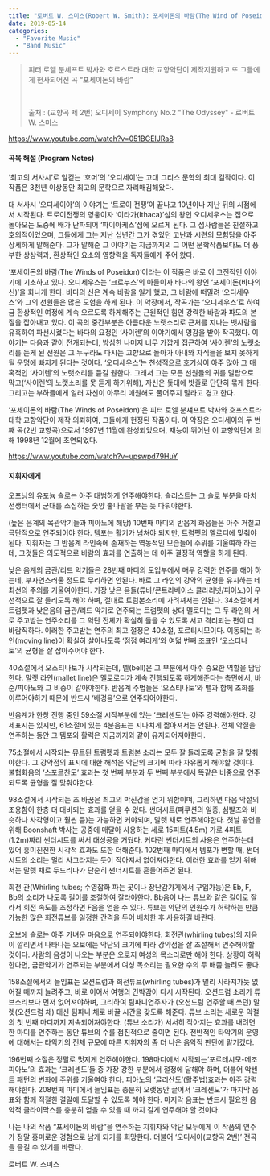 ```yaml
---
title: "로버트 W. 스미스(Robert W. Smith): 포세이돈의 바람(The Wind of Poseidon)"
date: 2019-05-14
categories: 
  - "Favorite Music"
  - "Band Music"
---
```


> 피터 로엘 분셰프트 박사와 호르스트라 대학 교향악단이 제작지원하고 또 그들에게 헌사되어진 곡 “포세이돈의 바람”
> 
>  
> 
> 출처 : (교향곡 제 2번) 오디세이 Symphony No.2 "The Odyssey" - 로버트 W. 스미스

https://www.youtube.com/watch?v=051BGEIJRa8

#### **곡목 해설 (Program Notes)**

‘최고의 서사시’로 일컫는 ‘호머’의 ‘오디세이’는 고대 그리스 문학의 최대 걸작이다. 이 작품은 3천년 이상동안 최고의 문학으로 자리매김해왔다.

대 서사시 ‘오디세이아’의 이야기는 ‘트로이 전쟁’이 끝나고 10년이나 지난 뒤의 시점에서 시작된다. 트로이전쟁의 영웅이자 ‘이타가(Ithaca)’섬의 왕인 오디세우스는 집으로 돌아오는 도중에 배가 난파되어 ‘파이아케스’섬에 오르게 된다. 그 섬사람들은 친절하고 호의적이었으며, 그들에게 그는 지난 십년간 그가 겪었던 고난과 시련의 모험담을 아주 상세하게 말해준다. 그가 말해준 그 이야기는 지금까지의 그 어떤 문학작품보다도 더 풍부한 상상력과, 환상적인 요소와 영향력을 독자들에게 주어 왔다.

‘포세이돈의 바람(The Winds of Poseidon)’이라는 이 작품은 바로 이 고전적인 이야기에 기초하고 있다. 오디세우스는 ‘크로누스’의 아들이자 바다의 왕인 ‘포세이돈(바다의 신)’을 화나게 한다. 바다의 신은 계속 바람을 일게 했고, 그 바람에 떠밀려 ‘오디세우스’와 그의 선원들은 많은 모험을 하게 된다. 이 악장에서, 작곡가는 ‘오디세우스’로 하여금 환상적인 여정에 계속 오르도록 하게해주는 근원적인 힘인 강력한 바람과 파도의 본질을 잡아내고 있다. 이 곡의 중간부분은 아름다운 노랫소리로 근처를 지나는 뱃사람을 유혹하여 파선시켰다는 바다의 요정인 ‘사이렌’의 이야기에서 영감을 받아 작곡했다. 이야기는 다음과 같이 전개되는데, 방심한 나머지 너무 가깝게 접근하여 ‘사이렌’의 노랫소리를 듣게 된 선원은 그 누구라도 다시는 고향으로 돌아가 아내와 자식들을 보지 못하게 될 운명에 빠지게 된다는 것이다. ‘오디세우스’는 천성적으로 호기심이 아주 많아 그 매혹적인 ‘사이렌’의 노랫소리를 듣길 원한다. 그래서 그는 모든 선원들의 귀를 밀랍으로 막고(‘사이렌’의 노랫소리를 못 듣게 하기위해), 자신은 돛대에 밧줄로 단단히 묶게 한다. 그리고는 부하들에게 일러 자신이 아무리 애원해도 풀어주지 말라고 경고 한다.

‘포세이돈의 바람(The Winds of Poseidon)’은 피터 로엘 분섀프트 박사와 호프스트라 대학 교향악단이 제작 의뢰하여, 그들에게 헌정된 작품이다. 이 악장은 오디세이의 두 번째 곡(2번 교향곡)으로서 1997년 11월에 완성되었으며, 재능이 뛰어난 이 교향악단에 의해 1998년 12월에 초연되었다.

https://www.youtube.com/watch?v=upswpd79HuY

#### 지휘자에게

오프닝의 유포늄 솔로는 아주 대범하게 연주해야한다. 솔리스트는 그 솔로 부분을 마치 전쟁터에서 군대를 소집하는 숫양 뿔나팔을 부는 듯 다뤄야한다.

(높은 음계의 목관악기들과 피아노에 해당) 10번째 마디의 반음계 화음들은 아주 거칠고 극단적으로 연주되어야 한다. 템포는 활기가 넘쳐야 되지만, 트럼펫의 멜로디에 맞춰야 된다. 지휘자는 그 반음계 라인속에 존재하는 역동적인 모습들에 주위를 기울여하 하는데, 그것들은 의도적으로 바람의 효과를 연출하는 데 아주 결정적 역할을 하게 된다.

낮은 음계의 금관/리드 악기들은 28번째 마디의 도입부에서 매우 강력한 연주를 해야 하는데, 부자연스러울 정도로 무리하면 안된다. 바로 그 라인의 강약의 균형을 유지하는 데 최선의 주의를 기울여야한다. 가장 낮은 음들(튜바/콘트라베이스 클라리넷/피아노)이 우선적으로 잘 들리도록 해야 하며, 절대로 트럼본소리에 가려져서는 안된다. 34소절에서 트럼펫과 낮은음의 금관/리드 악기로 연주되는 트럼펫의 상대 멜로디는 그 두 라인의 서로 주고받는 연주소리를 그 악단 전체가 확실히 들을 수 있도록 서고 격리되는 편이 더 바람직하다. 이러한 주고받는 연주의 최고 절정은 40소절, 포르티시모이다. 이동되는 라인(moving line)이 확실히 살아나도록 ‘점점 여리게’와 여덟 번째 조표인 ‘오스티나토’의 균형을 잘 잡아주어야 한다.

40소절에서 오스티나토가 시작되는데, 벨(bell)은 그 부분에서 아주 중요한 역할을 담당한다. 말렛 라인(mallet line)은 멜로로디가 계속 진행되도록 하게해준다는 측면에서, 바순/피아노와 그 비중이 같아야한다. 반음계 주법들은 ‘오스티나토’와 밸과 함께 조화를 이루어야하기 때문에 반드시 ‘배경음’으로 연주되어야한다.

반음계가 한창 진행 중인 59소절 시작부분에 있는 ‘크레셴도’는 아주 강력해야한다. 강세표시는 있지만, 61소절에 있는 4분음표는 지나치게 짧아져서는 안된다. 전체 악절을 연주하는 동안 그 템포와 활력은 지금까지와 같이 유지되어져야한다.

75소절에서 시작되는 뮤트된 트럼펫과 트럼본 소리는 모두 잘 들리도록 균형을 잘 맞춰야한다. 그 강약점의 표시에 대한 해석은 악단의 크기에 따라 자유롭게 해야할 것이다. 불협화음의 ‘스포르찬도’ 효과는 첫 번째 부분과 두 번째 부분에서 똑같은 비중으로 연주되도록 균형을 잘 맞춰야한다.

98소절에서 시작되는 조 바꿈은 최고의 박진감을 얻기 위함이며, 그리하면 다음 악절의 조용함이 한층 더 대비되는 효과를 얻을 수 있다. 썬더시트(퍼쿠션의 일종, 심발즈와 비슷하나 사각형이고 훨씬 큼)는 가능하면 커야되며, 말렛 채로 연주해야한다. 첫날 공연을 위해 Boonshaft 박사는 공중에 매달아 사용하는 세로 15피트(4.5m) 가로 4피트(1.2m)짜리 썬더시트를 써서 대성공을 거뒀다. 커다란 썬더시트의 사용은 연주하는데 있어 흥미진진한 시각적 효과도 또한 더해준다. 102번째 마디에서 템포가 변할 때, 썬더시트의 소리는 멀리 사그라지는 듯이 작아져서 없어져야한다. 이러한 효과를 얻기 위해서는 말렛 채로 두드리다가 단순히 썬더시트를 흔들어주면 된다.

회전 관(Whirling tubes; 수영잡화 파는 곳이나 장난감가게에서 구입가능)은 Eb, F, Bb의 소리가 나도록 길이를 조절하여 잘라야한다. Bb음이 나는 튜브와 같은 길이로 잘라서 회전 속도를 조정하면 F음을 얻을 수 있다. 튜브는 악단의 인원수가 허락하는 만큼 가능한 많은 회전튜브를 일정한 간격을 두어 배치한 후 사용하길 바란다.

오보에 솔로는 아주 가벼운 마음으로 연주되어야한다. 회전관(whirling tubes)의 저음이 깔리면서 나타나는 오보에는 악단의 크기에 따라 강약점을 잘 조절해서 연주해야할 것이다. 사람의 음성이 나오는 부분은 오로지 여성의 목소리로만 해야 한다. 상황이 허락한다면, 금관악기가 연주되는 부분에서 여성 목소리는 필요한 수의 두 배쯤 늘려도 좋다.

158소절에서의 늘임표는 오션드럼과 회전튜브(whirling tubes)가 멀리 사라져가듯 없어질 때까지 늘려주고, 바로 이어서 여행의 긴박감이 다시 시작된다. 오션드럼 소리가 튜브소리보다 먼저 없어져야하며, 그리하여 팀파니연주자가 (오션드럼 연주할 때 쓰던) 말렛(오션드럼 채) 대신 팀파니 채로 바꿀 시간을 갖도록 해준다. 튜브 소리는 새로운 악절의 첫 번째 마디까지 지속되어져야한다. (튜브 소리가) 서서히 작아지는 효과를 내려면 한 마디를 연주하는 동안 튜브의 수를 점진적으로 줄이면 된다. 전반적인 타악기의 운영에 대해서는 타악기의 전체 규모에 따른 지휘자의 좀 더 나은 음악적 판단에 맡기겠다.

196번째 소절은 정말로 멋지게 연주해야한다. 198마디에서 시작되는‘포르테시모-메조피아노’의 효과는 ‘크레셴도’들 중 가장 강한 부분에서 절정에 달해야 하며, 더불어 악센트 패턴의 변화에 주위를 기울여야 한다. 피아노의 ‘글리산도’(활주법)효과는 아주 강력해야한다. 208번째 마디에서 늘임표는 충분히 오랫동안 끌어서 ‘크레센도’가 마지막 음표와 함께 적절한 결말에 도달할 수 있도록 해야 한다. 마지막 음표는 반드시 필요한 음악적 클라이막스를 충분히 얻을 수 있을 때 까지 길게 연주해야 할 것이다.

나는 나의 작품 “포세이돈의 바람”을 연주하는 지휘자와 악단 모두에게 이 작품의 연주가 정말 흥미로운 경험으로 남게 되기를 희망한다. 더불어 ‘오디세이(교향곡 2번)’ 전곡을 즐길 수 있기를 바란다.

로버트 W. 스미스
